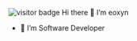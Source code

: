 ![visitor badge](https://visitor-badge.laobi.icu/badge?page_id=jwenjian.visitor-badge)
Hi there 👋 I’m eoxyn
 - 👀 I’m Software Developer

